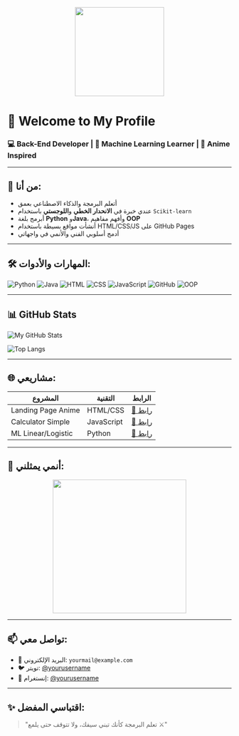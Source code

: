 <p align="center">
  <img src="https://media.tenor.com/zeNcJ9itS9IAAAAd/anime-anime-boy.gif" width="200" height="200">
</p>

# 👋 Welcome to My Profile

### 💻 Back-End Developer | 🧠 Machine Learning Learner | 🎌 Anime Inspired

---

## 🧠 من أنا:

- أتعلم البرمجة والذكاء الاصطناعي بعمق
- عندي خبرة في **الانحدار الخطي** و**اللوجستي** باستخدام `Scikit-learn`
- أبرمج بلغة **Python** و**Java**، وأفهم مفاهيم **OOP**
- أنشأت مواقع بسيطة باستخدام HTML/CSS/JS على GitHub Pages
- أدمج أسلوبي الفني والأنمي في واجهاتي

---

## 🛠️ المهارات والأدوات:

![Python](https://img.shields.io/badge/Python-3776AB?style=flat&logo=python&logoColor=white)
![Java](https://img.shields.io/badge/Java-007396?style=flat&logo=java&logoColor=white)
![HTML](https://img.shields.io/badge/HTML-E34F26?style=flat&logo=html5&logoColor=white)
![CSS](https://img.shields.io/badge/CSS-1572B6?style=flat&logo=css3)
![JavaScript](https://img.shields.io/badge/JavaScript-F7DF1E?style=flat&logo=javascript&logoColor=black)
![GitHub](https://img.shields.io/badge/GitHub-181717?style=flat&logo=github)
![OOP](https://img.shields.io/badge/OOP-Principles-purple)

---

## 📊 GitHub Stats

![My GitHub Stats](https://github-readme-stats.vercel.app/api?username=coderArab-art&show_icons=true&theme=tokyonight)

![Top Langs](https://github-readme-stats.vercel.app/api/top-langs/?username=coderArab-art&layout=compact&theme=tokyonight)

---

## 🌐 مشاريعي:

| المشروع | التقنية | الرابط |
|---------|----------|--------|
| Landing Page Anime | HTML/CSS | [🔗 رابط](https://github.com/coderArab-art/landing-page-anime) |
| Calculator Simple | JavaScript | [🔗 رابط](https://github.com/coderArab-art/calculator) |
| ML Linear/Logistic | Python | [🔗 رابط](https://github.com/coderArab-art/ml-models) |

---

## 🎴 أنمي يمثلني:

<p align="center">
  <img src="https://media.tenor.com/wLFJYl4Vm9sAAAAd/programming-anime.gif" width="300" />
</p>

---

## 📫 تواصل معي:

- 📧 البريد الإلكتروني: `yourmail@example.com`
- 🐦 تويتر: [@yourusername](https://twitter.com/yourusername)
- 📸 إنستغرام: [@yourusername](https://instagram.com/yourusername)

---

## ✨ اقتباسي المفضل:

> "تعلم البرمجة كأنك تبني سيفك، ولا تتوقف حتى يلمع ⚔️"
